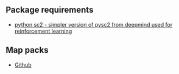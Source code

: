 
## Package requirements
  - [python sc2 - simpler version of pysc2 from deepmind used for reinforcement learning](https://github.com/Dentosal/python-sc2)
  
  
## Map packs
  - [Github](https://github.com/Blizzard/s2client-proto)
